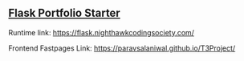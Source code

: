## [Flask Portfolio Starter](https://github.com/nighthawkcoders/flask_portfolio)
Runtime link: https://flask.nighthawkcodingsociety.com/

Frontend Fastpages Link: https://paravsalaniwal.github.io/T3Project/
